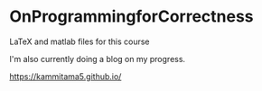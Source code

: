 # OnProgrammingforCorrectness
LaTeX and matlab files for this course

I'm also currently doing a blog on my progress. 

https://kammitama5.github.io/
